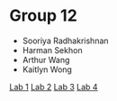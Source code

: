 # Group 12
- Sooriya Radhakrishnan
- Harman Sekhon
- Arthur Wang
- Kaitlyn Wong

[Lab 1](https://github.com/SEG3125-A/Group-12/tree/main/lab1)
[Lab 2](https://github.com/SEG3125-A/Group-12/tree/main/lab2)
[Lab 3](https://github.com/SEG3125-A/Group-12/tree/main/lab3)
[Lab 4](https://github.com/SEG3125-A/Group-12/tree/main/lab4)
